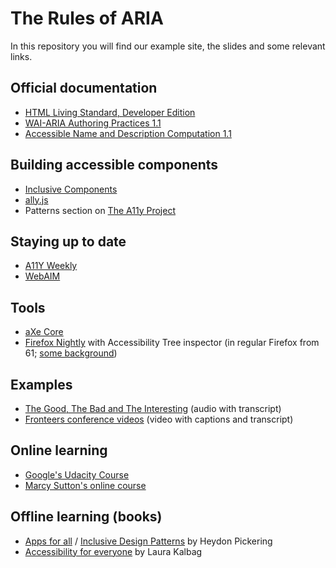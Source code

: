 # The Rules of ARIA

In this repository you will find our example site, the slides 
and some relevant links. 

## Official documentation

* [HTML Living Standard, Developer Edition](https://developer.whatwg.org)
* [WAI-ARIA Authoring Practices 1.1](https://www.w3.org/TR/wai-aria-practices-1.1/)
* [Accessible Name and Description Computation 1.1](https://www.w3.org/TR/accname-1.1/)

## Building accessible components

* [Inclusive Components](//inclusive-components.design)
* [ally.js](//allyjs.io)
* Patterns section on [The A11y Project](https://a11yproject.com)

## Staying up to date

* [A11Y Weekly](//a11yweekly.com)
* [WebAIM](https://webaim.org)

## Tools

* [aXe Core](https://axe-core.org)
* [Firefox Nightly](https://www.mozilla.org/en-US/firefox/channel/desktop/#nightly) with Accessibility Tree inspector (in regular Firefox from 61; [some background](https://www.marcozehe.de/2018/04/11/introducing-the-accessibility-inspector-in-the-firefox-developer-tools/))

## Examples

* [The Good, The Bad and The Interesting](https://vasilis.nl/gbi/2018/04/13/robert-jan-verkade/) (audio with transcript)
* [Fronteers conference videos](https://fronteers.nl/congres/2016-spring/sessions/front-end-performance-the-dark-side-by-mathias-bynens) (video with captions and transcript)

## Online learning

* [Google's Udacity Course](https://eu.udacity.com/course/web-accessibility--ud891)
* [Marcy Sutton's online course](https://egghead.io/courses/start-building-accessible-web-applications-today)

## Offline learning (books)

* [Apps for all](https://shop.smashingmagazine.com/products/apps-for-all) / [Inclusive Design Patterns](https://shop.smashingmagazine.com/products/inclusive-design-patterns) by Heydon Pickering
* [Accessibility for everyone](https://abookapart.com/products/accessibility-for-everyone) by Laura Kalbag
